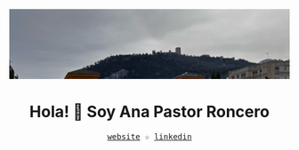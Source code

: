 <div align='center'>
  <img src='images/jaen.png' alt='Banner' />
</div>
<h1 align='center'>Hola! 👋 Soy Ana Pastor Roncero</h1>
<div align='center'>
  <samp>
    <a href='https://personal-web-kohl.vercel.app/'>website</a> ☆
    <a href='www.linkedin.com/in/ana-pastor-roncero'>linkedin</a> 
  </samp>
</div>
